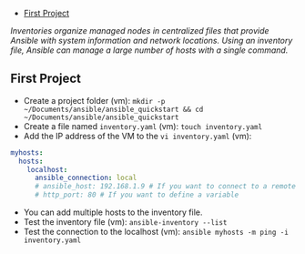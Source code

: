 - [First Project](#first-project)

*Inventories organize managed nodes in centralized files that provide Ansible with system information and network locations. Using an inventory file, Ansible can manage a large number of hosts with a single command.*

## First Project

- Create a project folder (vm): `mkdir -p ~/Documents/ansible/ansible_quickstart && cd ~/Documents/ansible/ansible_quickstart`
- Create a file named `inventory.yaml` (vm): `touch inventory.yaml`
- Add the IP address of the VM to the `vi inventory.yaml` (vm):

```yaml
myhosts:
  hosts:
    localhost:
      ansible_connection: local
      # ansible_host: 192.168.1.9 # If you want to connect to a remote host
      # http_port: 80 # If you want to define a variable
```

- You can add multiple hosts to the inventory file. 
- Test the inventory file (vm): `ansible-inventory --list`
- Test the connection to the localhost (vm): `ansible myhosts -m ping -i inventory.yaml`
